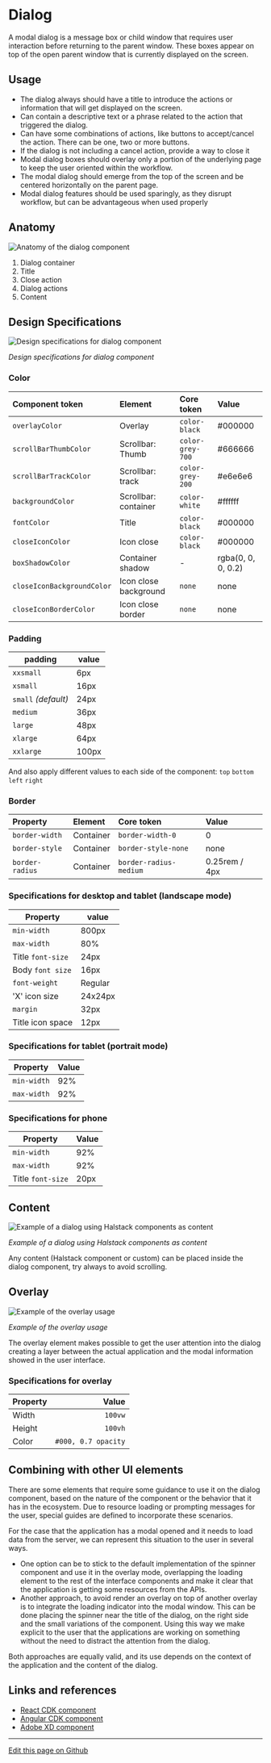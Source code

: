 # Dialog

A modal dialog is a message box or child window that requires user interaction before returning to the parent window. These boxes appear on top of the open parent window that is currently displayed on the screen.

## Usage


* The dialog always should have a title to introduce the actions or information that will get displayed on the screen.  
* Can contain a descriptive text or a phrase related to the action that triggered the dialog.
* Can have some combinations of actions, like buttons to accept/cancel the action. There can be one, two or more buttons.
* If the dialog is not including a cancel action, provide a way to close it
* Modal dialog boxes should overlay only a portion of the underlying page to keep the user oriented within the workflow.
* The modal dialog should emerge from the top of the screen and be centered horizontally on the parent page. 
* Modal dialog features should be used sparingly, as they disrupt workflow, but can be advantageous when used properly


## Anatomy

![Anatomy of the dialog component](images/dialog_anatomy.png)

1. Dialog container
2. Title
3. Close action
4. Dialog actions
5. Content


## Design Specifications

![Design specifications for dialog component](images/dialog_specs.png)

_Design specifications for dialog component_

### Color

| Component token                | Element                     | Core token                    | Value                  |
| :----------------------------- | :-------------------------  | :---------------------------  | :--------------------  |
| `overlayColor`                 | Overlay                     | `color-black`                 | #000000                |
| `scrollBarThumbColor`          | Scrollbar: Thumb            | `color-grey-700`              | #666666                |
| `scrollBarTrackColor`          | Scrollbar: track            | `color-grey-200`              | #e6e6e6                |
| `backgroundColor`              | Scrollbar: container        | `color-white`                 | #ffffff                |
| `fontColor`                    | Title                       | `color-black`                 | #000000                |
| `closeIconColor`               | Icon close                  | `color-black`                 | #000000                |
| `boxShadowColor`               | Container shadow            | -                             | rgba(0, 0, 0, 0.2)     |
| `closeIconBackgroundColor`     | Icon close background       | `none`                        | none                   |
| `closeIconBorderColor`         | Icon close border           | `none`                        | none                   |

### Padding

padding | value
-- | --
`xxsmall` | 6px
`xsmall` | 16px
`small` _(default)_ | 24px
`medium` | 36px
`large` | 48px
`xlarge` | 64px
`xxlarge` | 100px

And also apply different values to each side of the component:
`top` `bottom` `left` `right`

### Border

| Property                 | Element          | Core token                 | Value            |
| :----------------------- | :--------------- | :------------------------- | :--------------- |
| `border-width`           | Container        | `border-width-0`           | 0                |
| `border-style`           | Container        | `border-style-none`        | none             |
| `border-radius`          | Container        | `border-radius-medium`     | 0.25rem / 4px    |


### Specifications for desktop and tablet (landscape mode)

| Property               |  value |
| ---------------------  | ----------------- |
| `min-width`            |             800px |
| `max-width`            |               80% |
| Title `font-size`      |              24px |
| Body `font size`       |              16px |
| `font-weight`          |           Regular |
| 'X' icon size          |           24x24px |
| `margin`               |              32px |
| Title icon space       |              12px |


### Specifications for tablet (portrait mode)

| Property         | Value   |
| ---------------  | ------  |
| `min-width`      | 92%     |
| `max-width`      | 92%     |


### Specifications for phone

| Property           |   Value |
| ------------------ | ------  |
| `min-width`        |  92%    |
| `max-width`        |  92%    |
| Title `font-size`  |  20px   |

## Content

![Example of a dialog using Halstack components as content](images/dialog_content.png)

_Example of a dialog using Halstack components as content_

Any content (Halstack component or custom) can be placed inside the dialog component, try always to avoid scrolling.


## Overlay

![Example of the overlay usage](images/dialog_overlay.png)

_Example of the overlay usage_

The overlay element makes possible to get the user attention into the dialog creating a layer between the actual application and the modal information showed in the user interface.

### Specifications for overlay

| Property |               Value |
| -------- | ------------------: |
| Width    |             `100vw` |
| Height   |             `100vh` |
| Color    | `#000, 0.7 opacity` |


## Combining with other UI elements

There are some elements that require some guidance to use it on the dialog component, based on the nature of the component or the behavior that it has in the ecosystem. Due to resource loading or prompting messages for the user, special guides are defined to incorporate these scenarios.

For the case that the application has a modal opened and it needs to load data from the server, we can represent this situation to the user in several ways.

- One option can be to stick to the default implementation of the spinner component and use it in the overlay mode, overlapping the loading element to the rest of the interface components and make it clear that the application is getting some resources from the APIs.
- Another approach, to avoid render an overlay on top of another overlay is to integrate the loading indicator into the modal window. This can be done placing the spinner near the title of the dialog, on the right side and the small variations of the component. Using this way we make explicit to the user that the applications are working on something without the need to distract the attention from the dialog.

Both approaches are equally valid, and its use depends on the context of the application and the content of the dialog.



## Links and references

* [React CDK component](https://developer.dxc.com/tools/react/next/#/components/dialog)
* [Angular CDK component](https://developer.dxc.com/tools/angular/next/#/components/dialog)
* [Adobe XD component](https://xd.adobe.com/view/533e8a6e-4ed4-4469-a8f8-6ad264d86822-066d/)

____________________________________________________________

[Edit this page on Github](https://github.com/dxc-technology/halstack-style-guide/blob/master/guidelines/components/dialog/README.md)
